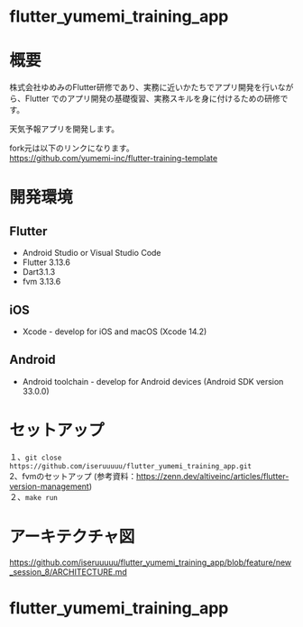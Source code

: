 # flutter_yumemi_training_app

# 概要
株式会社ゆめみのFlutter研修であり、実務に近いかたちでアプリ開発を行いながら、Flutter でのアプリ開発の基礎復習、実務スキルを身に付けるための研修です。

天気予報アプリを開発します。

fork元は以下のリンクになります。  
https://github.com/yumemi-inc/flutter-training-template

# 開発環境
## Flutter
- Android Studio or Visual Studio Code
- Flutter 3.13.6
- Dart3.1.3
- fvm 3.13.6

## iOS
- Xcode - develop for iOS and macOS (Xcode 14.2)

## Android
- Android toolchain - develop for Android devices (Android SDK version 33.0.0)

# セットアップ

１、`git close https://github.com/iseruuuuu/flutter_yumemi_training_app.git`  
2、fvmのセットアップ (参考資料：https://zenn.dev/altiveinc/articles/flutter-version-management)  
２、`make run`

# アーキテクチャ図

https://github.com/iseruuuuu/flutter_yumemi_training_app/blob/feature/new_session_8/ARCHITECTURE.md

# flutter_yumemi_training_app
